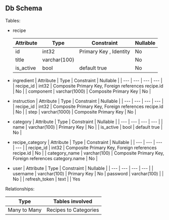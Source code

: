 ## Db Schema
Tables:
- recipe


	| Attribute | Type | Constraint | Nullable |
	| --- | --- | --- | --- |
	| id | int32 | Primary Key , Identity | No |
	| title | varchar(100) | | No |
  | is_active | bool | default true | No |
- ingredient
	| Attribute | Type | Constraint | Nullable |
	| --- | --- | --- | --- |
	| recipe_id | int32 | Composite Primary Key, Foreign references recipe.id | No |
	| component | varchar(1000) | Composite Primary Key | No |
- instruction
	| Attribute | Type | Constraint | Nullable |
	| --- | --- | --- | --- |
	| recipe_id | int32 | Composite Primary Key, Foreign references recipe.id | No |
	| step | varchar(1000) | Composite Primary Key | No |  
- category
	| Attribute | Type | Constraint | Nullable |
	| --- | --- | --- | --- |
	| name | varchar(100) | Primary Key | No |
  | is_active | bool | default true | No | 
- recipe_category
	| Attribute | Type | Constraint | Nullable |
	| --- | --- | --- | --- |
	| recipe_id | int32 | Composite Primary Key, Foreign references recipe.id | No |
	| category_name | varchar(100) | Composite Primary Key, Foreign references category.name | No |    
- user
	| Attribute | Type | Constraint | Nullable |
	| --- | --- | --- | --- |
	| username | varchar(100) | Primary Key | No
	| password | varchar(100) | | No |
	| refresh_token | text | | Yes



Relationships:

| Type | Tables involved 
| --- | --- |
| Many to Many | Recipes to Categories | 
